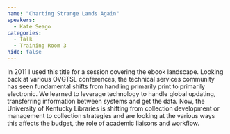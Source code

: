 ```yaml
---
name: "Charting Strange Lands Again"
speakers:
  - Kate Seago
categories:
  - Talk
  - Training Room 3
hide: false
---
```


In 2011 I used this title for a session covering the ebook landscape. Looking back at various OVGTSL conferences, the technical services community has seen fundamental shifts from handling primarily print to primarily electronic. We learned to leverage technology to handle global updating, transferring information between systems and get the data. Now, the University of Kentucky Libraries is shifting from collection development or management to collection strategies and are looking at the various ways this affects the budget, the role of academic liaisons and workflow.